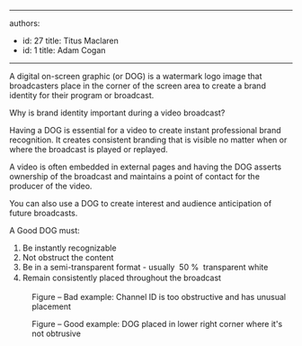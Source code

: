 

---
authors:
  - id: 27
    title: Titus Maclaren
  - id: 1
    title: Adam Cogan
---




<span class='intro'> <p>​A digital on-screen graphic (or DOG) is a watermark logo image that broadcasters place in the corner of the screen area to create a brand identity for their program or broadcast.</p><p>Why is brand identity important during a video broadcast? ​</p> </span>

<p>Having a DOG is essential for a video to create instant professional brand recognition. It creates consistent branding that is visible no matter when or where the broadcast is played or replayed.&#160;</p><p>A video is often embedded in external pages and having the DOG asserts ownership of the broadcast and maintains a point of contact for the producer of the video.&#160;</p><p>You can also use a DOG to create interest and audience anticipation of future broadcasts.&#160;</p><p>A Good DOG must&#58;​</p>
<ol>
   <li>​Be instantly recognizable</li><li>Not obstruct the content</li><li>Be in a semi-transparent format - usually &#160;50 %&#160; transparent white &#160;&#160;</li><li>Remain consistently placed throughout the broa<span style="line-height&#58;1.6;">dcast</span></li></ol><dl class="badImage"><dt><img src="/PublishingImages/dog-bad.jpg" alt="" /></dt><dd>Figure – Bad example&#58; Channel ID is too obstructive and has unusual placement</dd></dl><dl class="goodImage"><dt><img src="/PublishingImages/dog-good.jpg" alt="" /></dt><dd>Figure – Good example&#58; DOG placed in lower right corner where it's not obtrusive</dd></dl>


